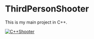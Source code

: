 # ThirdPersonShooter
This is my main project in C++.


[![C++Shooter](https://i.ytimg.com/vi/3Jk3Xcf-ZvY/maxresdefault.jpg)](https://www.youtube.com/watch?v=3Jk3Xcf-ZvY)
